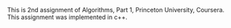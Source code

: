 This is 2nd assignment of Algorithms, Part 1, Princeton University, Coursera. This assignment was implemented in c++.
